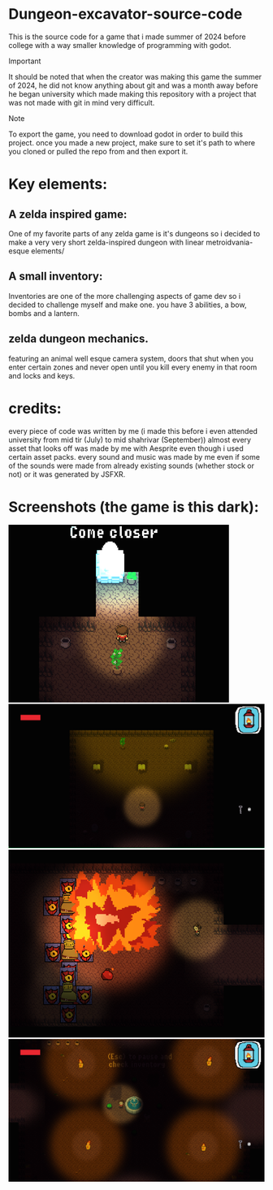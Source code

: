 # Dungeon-excavator-source-code
This is the source code for a game that i made summer of 2024 before college with a way smaller knowledge of programming with godot.


> [!IMPORTANT]  
> It should be noted that when the creator was making this game the summer of 2024, he did not know anything about git and was a month away before he began university which made making this repository with a project that was not made with git in mind very difficult.


>[!NOTE]
>To export the game, you need to download godot in order to build this project. once you made a new project, make sure to set it's path to where you cloned or pulled the repo from and then export it.
# Key elements:

## A zelda inspired game:
One of my favorite parts of any zelda game is it's dungeons so i decided to make a very very short zelda-inspired dungeon with linear metroidvania-esque elements/

## A small inventory:
Inventories are one of the more challenging aspects of game dev so i decided to challenge myself and make one. you have 3 abilities, a bow, bombs and a lantern.

## zelda dungeon mechanics.
featuring an animal well esque camera system, doors that shut when you enter certain zones and never open until you kill every enemy in that room and locks and keys.


# credits:
every piece of code was written by me (i made this before i even attended university from mid tir (July) to mid shahrivar (September))
almost every asset that looks off was made by me with Aesprite even though i used certain asset packs.
every sound and music was made by me even if some of the sounds were made from already existing sounds (whether stock or not) or it was generated by JSFXR.


# Screenshots (the game is this dark):

![ominous](screenshots/ominous.png)
![books](screenshots/books.png)
![BOOM](screenshots/explotano.png)
![lobby](screenshots/excavator.png)
